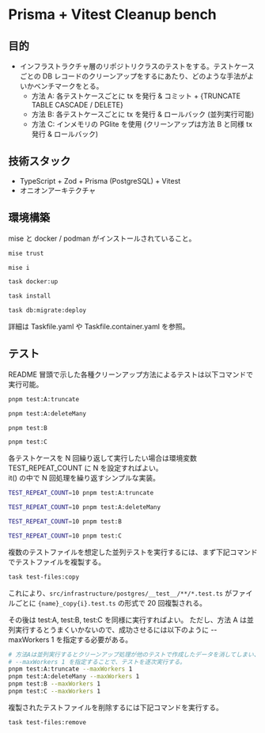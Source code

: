 # Prisma + Vitest Cleanup bench

## 目的
- インフラストラクチャ層のリポジトリクラスのテストをする。テストケースごとの DB レコードのクリーンアップをするにあたり、どのような手法がよいかベンチマークをとる。
    - 方法 A: 各テストケースごとに tx を発行 & コミット + {TRUNCATE TABLE CASCADE / DELETE}
    - 方法 B: 各テストケースごとに tx を発行 & ロールバック (並列実行可能)
    - 方法 C: インメモリの PGlite を使用 (クリーンアップは方法 B と同様 tx 発行 & ロールバック)

## 技術スタック
- TypeScript + Zod + Prisma (PostgreSQL) + Vitest
- オニオンアーキテクチャ

## 環境構築

mise と docker / podman がインストールされていること。

```bash
mise trust

mise i

task docker:up

task install

task db:migrate:deploy
```

詳細は Taskfile.yaml や Taskfile.container.yaml を参照。

## テスト

README 冒頭で示した各種クリーンアップ方法によるテストは以下コマンドで実行可能。

```bash
pnpm test:A:truncate

pnpm test:A:deleteMany

pnpm test:B

pnpm test:C
```

各テストケースを N 回繰り返して実行したい場合は環境変数 TEST_REPEAT_COUNT に N を設定すればよい。 \
it() の中で N 回処理を繰り返すシンプルな実装。

```bash
TEST_REPEAT_COUNT=10 pnpm test:A:truncate

TEST_REPEAT_COUNT=10 pnpm test:A:deleteMany

TEST_REPEAT_COUNT=10 pnpm test:B

TEST_REPEAT_COUNT=10 pnpm test:C
```

複数のテストファイルを想定した並列テストを実行するには、まず下記コマンドでテストファイルを複製する。

```bash
task test-files:copy
```

これにより、`src/infrastructure/postgres/__test__/**/*.test.ts` がファイルごとに `{name}_copy{i}.test.ts` の形式で 20 回複製される。

その後は test:A, test:B, test:C を同様に実行すればよい。
ただし、方法 A は並列実行するとうまくいかないので、成功させるには以下のように --maxWorkers 1 を指定する必要がある。

```bash
# 方法Aは並列実行するとクリーンアップ処理が他のテストで作成したデータを消してしまい、テストが失敗する。
# --maxWorkers 1 を指定することで、テストを逐次実行する。
pnpm test:A:truncate --maxWorkers 1
pnpm test:A:deleteMany --maxWorkers 1
pnpm test:B --maxWorkers 1
pnpm test:C --maxWorkers 1
```

複製されたテストファイルを削除するには下記コマンドを実行する。

```bash
task test-files:remove
```
